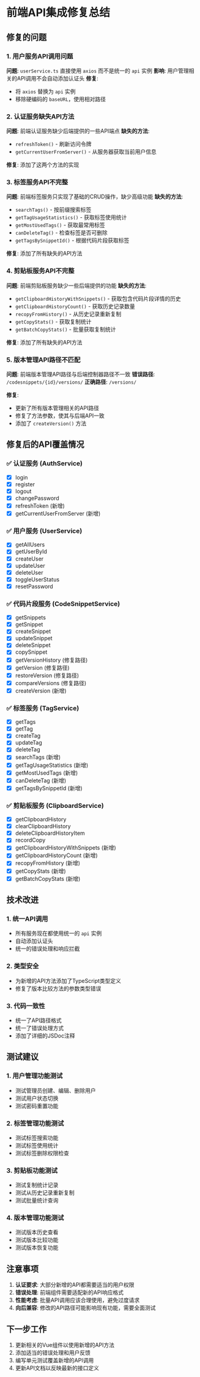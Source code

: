 # 前端API集成修复总结

## 修复的问题

### 1. 用户服务API调用问题
**问题**: `userService.ts` 直接使用 `axios` 而不是统一的 `api` 实例
**影响**: 用户管理相关的API调用不会自动添加认证头
**修复**: 
- 将 `axios` 替换为 `api` 实例
- 移除硬编码的 `baseURL`，使用相对路径

### 2. 认证服务缺失API方法
**问题**: 前端认证服务缺少后端提供的一些API端点
**缺失的方法**:
- `refreshToken()` - 刷新访问令牌
- `getCurrentUserFromServer()` - 从服务器获取当前用户信息

**修复**: 添加了这两个方法的实现

### 3. 标签服务API不完整
**问题**: 前端标签服务只实现了基础的CRUD操作，缺少高级功能
**缺失的方法**:
- `searchTags()` - 按前缀搜索标签
- `getTagUsageStatistics()` - 获取标签使用统计
- `getMostUsedTags()` - 获取最常用标签
- `canDeleteTag()` - 检查标签是否可删除
- `getTagsBySnippetId()` - 根据代码片段获取标签

**修复**: 添加了所有缺失的API方法

### 4. 剪贴板服务API不完整
**问题**: 前端剪贴板服务缺少一些后端提供的功能
**缺失的方法**:
- `getClipboardHistoryWithSnippets()` - 获取包含代码片段详情的历史
- `getClipboardHistoryCount()` - 获取历史记录数量
- `recopyFromHistory()` - 从历史记录重新复制
- `getCopyStats()` - 获取复制统计
- `getBatchCopyStats()` - 批量获取复制统计

**修复**: 添加了所有缺失的API方法

### 5. 版本管理API路径不匹配
**问题**: 前端版本管理API路径与后端控制器路径不一致
**错误路径**: `/codesnippets/{id}/versions/`
**正确路径**: `/versions/`

**修复**: 
- 更新了所有版本管理相关的API路径
- 修复了方法参数，使其与后端API一致
- 添加了 `createVersion()` 方法

## 修复后的API覆盖情况

### ✅ 认证服务 (AuthService)
- [x] login
- [x] register  
- [x] logout
- [x] changePassword
- [x] refreshToken (新增)
- [x] getCurrentUserFromServer (新增)

### ✅ 用户服务 (UserService)
- [x] getAllUsers
- [x] getUserById
- [x] createUser
- [x] updateUser
- [x] deleteUser
- [x] toggleUserStatus
- [x] resetPassword

### ✅ 代码片段服务 (CodeSnippetService)
- [x] getSnippets
- [x] getSnippet
- [x] createSnippet
- [x] updateSnippet
- [x] deleteSnippet
- [x] copySnippet
- [x] getVersionHistory (修复路径)
- [x] getVersion (修复路径)
- [x] restoreVersion (修复路径)
- [x] compareVersions (修复路径)
- [x] createVersion (新增)

### ✅ 标签服务 (TagService)
- [x] getTags
- [x] getTag
- [x] createTag
- [x] updateTag
- [x] deleteTag
- [x] searchTags (新增)
- [x] getTagUsageStatistics (新增)
- [x] getMostUsedTags (新增)
- [x] canDeleteTag (新增)
- [x] getTagsBySnippetId (新增)

### ✅ 剪贴板服务 (ClipboardService)
- [x] getClipboardHistory
- [x] clearClipboardHistory
- [x] deleteClipboardHistoryItem
- [x] recordCopy
- [x] getClipboardHistoryWithSnippets (新增)
- [x] getClipboardHistoryCount (新增)
- [x] recopyFromHistory (新增)
- [x] getCopyStats (新增)
- [x] getBatchCopyStats (新增)

## 技术改进

### 1. 统一API调用
- 所有服务现在都使用统一的 `api` 实例
- 自动添加认证头
- 统一的错误处理和响应拦截

### 2. 类型安全
- 为新增的API方法添加了TypeScript类型定义
- 修复了版本比较方法的参数类型错误

### 3. 代码一致性
- 统一了API路径格式
- 统一了错误处理方式
- 添加了详细的JSDoc注释

## 测试建议

### 1. 用户管理功能测试
- 测试管理员创建、编辑、删除用户
- 测试用户状态切换
- 测试密码重置功能

### 2. 标签管理功能测试
- 测试标签搜索功能
- 测试标签使用统计
- 测试标签删除权限检查

### 3. 剪贴板功能测试
- 测试复制统计记录
- 测试从历史记录重新复制
- 测试批量统计查询

### 4. 版本管理功能测试
- 测试版本历史查看
- 测试版本比较功能
- 测试版本恢复功能

## 注意事项

1. **认证要求**: 大部分新增的API都需要适当的用户权限
2. **错误处理**: 前端组件需要适配新的API响应格式
3. **性能考虑**: 批量API调用应该合理使用，避免过度请求
4. **向后兼容**: 修改的API路径可能影响现有功能，需要全面测试

## 下一步工作

1. 更新相关的Vue组件以使用新增的API方法
2. 添加适当的错误处理和用户反馈
3. 编写单元测试覆盖新增的API调用
4. 更新API文档以反映最新的接口定义
